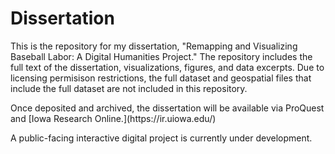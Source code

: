 # Dissertation

<p>This is the repository for my dissertation, "Remapping and Visualizing Baseball Labor: A Digital Humanities Project." The repository includes the full text of the dissertation, visualizations, figures, and data excerpts. Due to licensing permisison restrictions, the full dataset and geospatial files that include the full dataset are not included in this repository.</p>
<p>Once deposited and archived, the dissertation will be available via ProQuest and [Iowa Research Online.](https://ir.uiowa.edu/)</p> 
<p>A public-facing interactive digital project is currently under development.</p>
